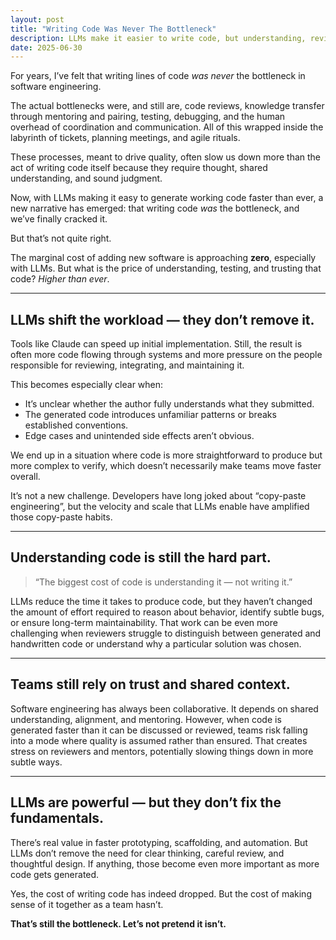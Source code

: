 ```yaml
---
layout: post
title: "Writing Code Was Never The Bottleneck"
description: LLMs make it easier to write code, but understanding, reviewing, and maintaining it still takes time, trust, and good judgment.
date: 2025-06-30
---
```


For years, I’ve felt that writing lines of code *was never* the bottleneck in software engineering.

The actual bottlenecks were, and still are, code reviews, knowledge transfer through mentoring and pairing, testing, debugging, and the human overhead of coordination and communication. All of this wrapped inside the labyrinth of tickets, planning meetings, and agile rituals.

These processes, meant to drive quality, often slow us down more than the act of writing code itself because they require thought, shared understanding, and sound judgment.

Now, with LLMs making it easy to generate working code faster than ever, a new narrative has emerged: that writing code *was* the bottleneck, and we’ve finally cracked it.

But that’s not quite right.

The marginal cost of adding new software is approaching **zero**, especially with LLMs. But what is the price of understanding, testing, and trusting that code? *Higher than ever*.

---

## LLMs shift the workload — they don’t remove it.

Tools like Claude can speed up initial implementation. Still, the result is often more code flowing through systems and more pressure on the people responsible for reviewing, integrating, and maintaining it.

This becomes especially clear when:
- It’s unclear whether the author fully understands what they submitted.
- The generated code introduces unfamiliar patterns or breaks established conventions.
- Edge cases and unintended side effects aren’t obvious.

We end up in a situation where code is more straightforward to produce but more complex to verify, which doesn’t necessarily make teams move faster overall.

It’s not a new challenge. Developers have long joked about “copy-paste engineering”, but the velocity and scale that LLMs enable have amplified those copy-paste habits.

---

## Understanding code is still the hard part.

> “The biggest cost of code is understanding it — not writing it.”

LLMs reduce the time it takes to produce code, but they haven’t changed the amount of effort required to reason about behavior, identify subtle bugs, or ensure long-term maintainability. That work can be even more challenging when reviewers struggle to distinguish between generated and handwritten code or understand why a particular solution was chosen.

---

## Teams still rely on trust and shared context.

Software engineering has always been collaborative. It depends on shared understanding, alignment, and mentoring. However, when code is generated faster than it can be discussed or reviewed, teams risk falling into a mode where quality is assumed rather than ensured. That creates stress on reviewers and mentors, potentially slowing things down in more subtle ways.

---

## LLMs are powerful — but they don’t fix the fundamentals.

There’s real value in faster prototyping, scaffolding, and automation. But LLMs don’t remove the need for clear thinking, careful review, and thoughtful design. If anything, those become even more important as more code gets generated.

Yes, the cost of writing code has indeed dropped. But the cost of making sense of it together as a team hasn’t.

**That’s still the bottleneck. Let’s not pretend it isn’t.**
